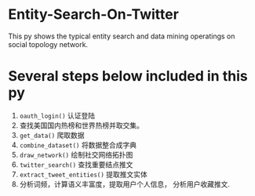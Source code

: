 # Entity-Search-On-Twitter
This py shows the typical entity search and data mining operatings on social topology network.
# Several steps below included in this py
1. `oauth_login()` 认证登陆
2. 查找美国国内热榜和世界热榜并取交集。
3. `get_data()` 爬取数据
4. `combine_dataset()` 将数据整合成字典
5. `draw_network()` 绘制社交网络拓扑图
6. `twitter_search()` 查找重要结点推文
7. `extract_tweet_entities()` 提取推文实体
8. 分析词频，计算语义丰富度，提取用户个人信息， 分析用户收藏推文.
